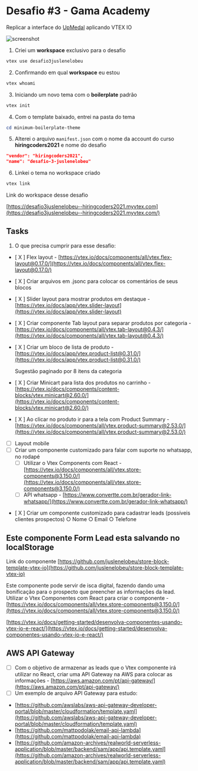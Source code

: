 # Desafio #3 - Gama Academy

Replicar a interface do [UpMedal](https://www.upmedal.com/desafios) aplicando VTEX IO

![screenshot](https://github.com/juslenelobeu/gama_academy-desafio-03-vtexio/blob/master/screenshot.jpeg?raw=true)

1. Criei um **workspace** exclusivo para o desafio

```powershell
vtex use desafio3juslenelobeu
```

2. Confirmando em qual **workspace** eu estou

```powershell
vtex whoami
```

3. Iniciando um novo tema com o **boilerplate** padrão

```powershell
vtex init
```

4. Com o template baixado, entrei na pasta do tema

```powershell
cd minimum-boilerplate-theme
```

5. Alterei o arquivo `manifest.json` com o nome da account do curso **hiringcoders2021** e nome do desafio

```json
"vendor": "hiringcoders2021",
"name": "desafio-3-juslenelobeu"
```

6. Linkei o tema no workspace criado

```powershell
vtex link
```

Link do workspace desse desafio

[https://desafio3juslenelobeu--hiringcoders2021.myvtex.com](https://desafio3juslenelobeu--hiringcoders2021.myvtex.com/)

## Tasks

1. O que precisa cumprir para esse desafio:
 - [ X ]  Flex layout - [https://vtex.io/docs/components/all/vtex.flex-layout@0.17.0/](https://vtex.io/docs/components/all/vtex.flex-layout@0.17.0/)
 - [ X ]  Criar arquivos em .jsonc para colocar os comentários de seus blocos
 - [ X ]  Slider layout para mostrar produtos em destaque - [https://vtex.io/docs/app/vtex.slider-layout](https://vtex.io/docs/app/vtex.slider-layout)
 - [ X ]  Criar componente Tab layout para separar produtos por categoria - [https://vtex.io/docs/components/all/vtex.tab-layout@0.4.3/](https://vtex.io/docs/components/all/vtex.tab-layout@0.4.3/)
 - [ X ]  Criar um bloco de lista de produto - [https://vtex.io/docs/app/vtex.product-list@0.31.0/](https://vtex.io/docs/app/vtex.product-list@0.31.0/)

     Sugestão paginado por 8 itens da categoria

 - [ X ]  Criar Minicart para lista dos produtos no carrinho - [https://vtex.io/docs/components/content-blocks/vtex.minicart@2.60.0/](https://vtex.io/docs/components/content-blocks/vtex.minicart@2.60.0/)
 - [ X ]  Ao clicar no produto ir para a tela com Product Summary - [https://vtex.io/docs/components/all/vtex.product-summary@2.53.0/](https://vtex.io/docs/components/all/vtex.product-summary@2.53.0/)
 - [ ]  Layout mobile
 - [ ]  Criar um componente customizado para falar com suporte no whatsapp, no rodapé
     - [ ]  Utilizar o Vtex Components com React - [https://vtex.io/docs/components/all/vtex.store-components@3.150.0/](https://vtex.io/docs/components/all/vtex.store-components@3.150.0/)
     - [ ]  API whatsapp - [https://www.convertte.com.br/gerador-link-whatsapp/](https://www.convertte.com.br/gerador-link-whatsapp/)
 - [ X ]  Criar um componente customizado para cadastrar leads (possíveis clientes prospectos)
 ○ Nome
 ○ Email
 ○ Telefone

## Este componente Form Lead esta salvando no localStorage
Link do componente [https://github.com/juslenelobeu/store-block-template-vtex-io](https://github.com/juslenelobeu/store-block-template-vtex-io)

Este componente pode servir de isca digital, fazendo dando uma bonificação para o prospecto que preencher as informações da lead.
Utilizar o Vtex Componentes com React para criar o componente - [https://vtex.io/docs/components/all/vtex.store-components@3.150.0/](https://vtex.io/docs/components/all/vtex.store-components@3.150.0/)

[https://vtex.io/docs/getting-started/desenvolva-componentes-usando-vtex-io-e-react/](https://vtex.io/docs/getting-started/desenvolva-componentes-usando-vtex-io-e-react/)

## AWS API Gateway

- [ ]  Com o objetivo de armazenar as leads que o Vtex componente irá utilizar no React, criar uma API Gateway na AWS para colocar as informações - [https://aws.amazon.com/pt/api-gateway/](https://aws.amazon.com/pt/api-gateway/)
- [ ]  Um exemplo de arquivo API Gateway para estudo:
- [https://github.com/awslabs/aws-api-gateway-developer-portal/blob/master/cloudformation/template.yaml](https://github.com/awslabs/aws-api-gateway-developer-portal/blob/master/cloudformation/template.yaml)
- [https://github.com/mattpodolak/email-api-lambda](https://github.com/mattpodolak/email-api-lambda)
- [https://github.com/amazon-archives/realworld-serverless-application/blob/master/backend/sam/app/api.template.yaml](https://github.com/amazon-archives/realworld-serverless-application/blob/master/backend/sam/app/api.template.yaml)